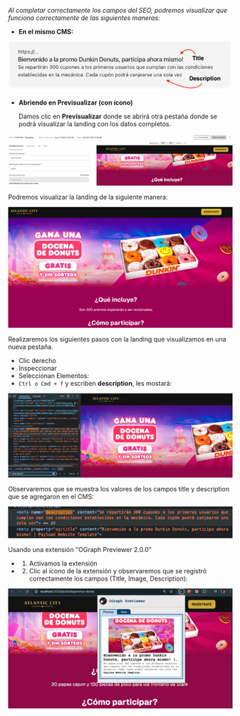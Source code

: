 _Al completar correctamente los campos del SEO, podremos visualizar que funciona correctamente de las siguientes maneras:_

- **En el mismo CMS:**

![Datos del SEO para la Landing Tactica](images/SEO-Info.png)

- **Abriendo en Previsualizar (con ícono)**

  Damos clic en **Previsualizar** donde se abrirá otra pestaña donde se podrá visualizar la landing con los datos completos.

![Datos del SEO para la Landing Tactica](images/SEO-3.png)

Podremos visualizar la landing de la siguiente manera:

![Datos del SEO para la Landing Tactica](images/SEO-4.png)

Realizaremos los siguientes pasos con la landing que visualizamos en una nueva pestaña.

- Clic derecho
- Inspeccionar
- Seleccionan Elementos:
- `Ctrl o Cmd + f` y escriben **description**, les mostará:

![Datos del SEO para la Landing Tactica](images/SEO-5.png)

Observaremos que se muestra los valores de los campos title y description que se agregaron en el CMS:

![Datos del SEO para la Landing Tactica](images/SEO-6.png)

Usando una extensión "OGraph Previewer 2.0.0"

- 1. Activamos la extensión
- 2. Clic al ícono de la extensión y observaremos que se registró correctamente los campos (Title, Image, Description):

![Datos del SEO para la Landing Tactica](images/SEO-7.png)
